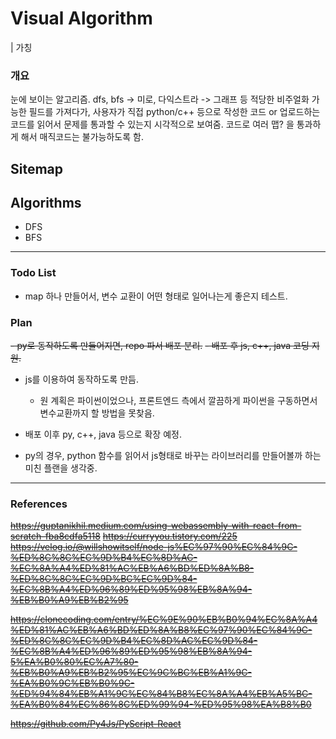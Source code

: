 # Visual Algorithm
| 가칭

### 개요
눈에 보이는 알고리즘.
dfs, bfs -> 미로, 다익스트라 -> 그래프 등 적당한 비주얼화 가능한 필드를 가져다가,
사용자가 직접 python/c++ 등으로 작성한 코드 or 업로드하는 코드를 읽어서 문제를 통과할 수 있는지 시각적으로 보여줌.
코드로 여러 맵? 을 통과하게 해서 매직코드는 불가능하도록 함.

## Sitemap


## Algorithms
- DFS
- BFS

---
### Todo List
- map 하나 만들어서, 변수 교환이 어떤 형태로 일어나는게 좋은지 테스트.


### Plan
~~- py로 동작하도록 만들어지면, repo 파서 배포 분리.~~
~~- 배포 후 js, c++, java 코딩 지원.~~
- js를 이용하여 동작하도록 만듬.
    - 원 계획은 파이썬이었으나, 프론트엔드 측에서 깔끔하게 파이썬을 구동하면서 변수교환까지 할 방법을 못찾음.
- 배포 이후 py, c++, java 등으로 확장 예정.


- py의 경우, python 함수를 읽어서 js형태로 바꾸는 라이브러리를 만들어볼까 하는 미친 플랜을 생각중.


---
### References
~~https://guptanikhil.medium.com/using-webassembly-with-react-from-scratch-fba8cdfa5118~~
~~https://curryyou.tistory.com/225~~
~~https://velog.io/@willshowitself/node-js%EC%97%90%EC%84%9C-%ED%8C%8C%EC%9D%B4%EC%8D%AC-%EC%8A%A4%ED%81%AC%EB%A6%BD%ED%8A%B8-%ED%8C%8C%EC%9D%BC%EC%9D%84-%EC%8B%A4%ED%96%89%ED%95%98%EB%8A%94-%EB%B0%A9%EB%B2%95~~

~~https://clonecoding.com/entry/%EC%9E%90%EB%B0%94%EC%8A%A4%ED%81%AC%EB%A6%BD%ED%8A%B8%EC%97%90%EC%84%9C-%ED%8C%8C%EC%9D%B4%EC%8D%AC%EC%9D%84-%EC%8B%A4%ED%96%89%ED%95%98%EB%8A%94-5%EA%B0%80%EC%A7%80-%EB%B0%A9%EB%B2%95%EC%9C%BC%EB%A1%9C-%EA%B0%9C%EB%B0%9C-%ED%94%84%EB%A1%9C%EC%84%B8%EC%8A%A4%EB%A5%BC-%EA%B0%84%EC%86%8C%ED%99%94-%ED%95%98%EA%B8%B0~~

~~https://github.com/Py4Js/PyScript-React~~
